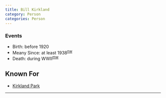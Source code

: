 ```yaml
---
title: Bill Kirkland
category: Person
categories: Person
---
```


### Events

- Birth: before 1920
- Meany Since: at least 1938<sup>[nw][]</sup>
- Death: during WWII<sup>[mw][]</sup>

## Known For

* [Kirkland Park](Kirkland-Park)

---

[mw]: Names-2009
[nw]: Names-Walt "Meany Names by Walter Little, 1984"
